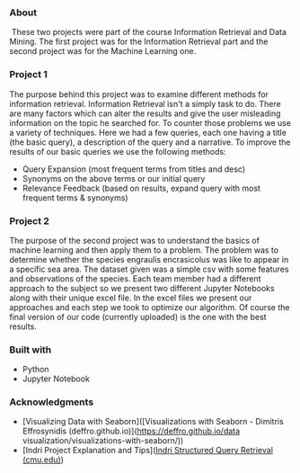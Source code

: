 <h3>About</h3>

​	These two projects were part of the course Information Retrieval and Data Mining. The first project was for the Information Retrieval part and the second project was for the Machine Learning one. 

<h3>Project 1</h3> 

The purpose behind this project was to examine different methods for information retrieval. Information Retrieval isn't a simply task to do. There are many factors which can alter the results and give the user misleading information on the topic he searched for. To counter those problems we use a variety of techniques. Here we had a few queries, each one having a title (the basic query), a description of the query and a narrative. To improve the results of our basic queries we use the following methods:

- Query Expansion (most frequent terms from titles and desc)
- Synonyms on the above terms or our initial query
- Relevance Feedback (based on results, expand query with most frequent terms & synonyms)

<h3>Project 2</h3>

The purpose of the second project was to understand the basics of machine learning and then apply them to a problem. The problem was to determine whether the species engraulis encrasicolus was like to appear in a specific sea area. The dataset given was a simple csv with some features and observations of the species. Each team member had a different approach to the subject so we present two different Jupyter Notebooks along with their unique excel file. In the excel files we present our approaches and each step we took to optimize our algorithm. Of course the final version of our code (currently uploaded) is the one with the best results.

<h3>Built with</h3>

- Python
- Jupyter Notebook

<h3>Acknowledgments</h3>

- [Visualizing Data with Seaborn]([Visualizations with Seaborn - Dimitris Effrosynidis (deffro.github.io)](https://deffro.github.io/data visualization/visualizations-with-seaborn/))
- [Indri Project Explanation and Tips]([Indri Structured Query Retrieval (cmu.edu)](https://www.cs.cmu.edu/~lemur/3.1/IndriQueryLanguage.html))

